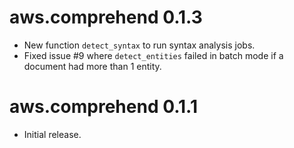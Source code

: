 # aws.comprehend 0.1.3

* New function `detect_syntax` to run syntax analysis jobs.
* Fixed issue #9 where `detect_entities` failed in batch mode if a document had more than 1 entity.

# aws.comprehend 0.1.1

* Initial release.
